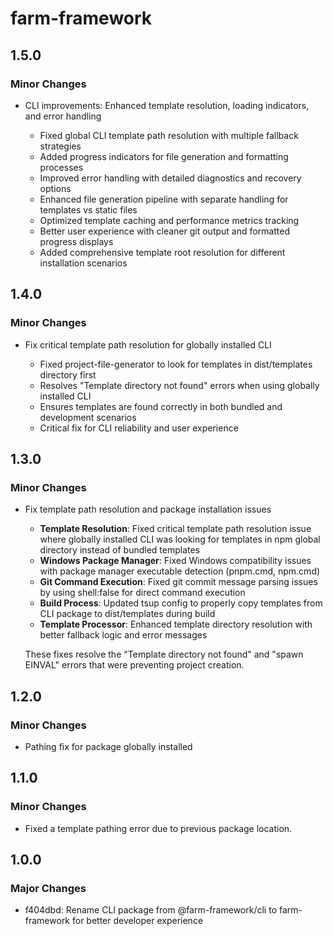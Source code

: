 # farm-framework

## 1.5.0

### Minor Changes

- CLI improvements: Enhanced template resolution, loading indicators, and error handling

  - Fixed global CLI template path resolution with multiple fallback strategies
  - Added progress indicators for file generation and formatting processes
  - Improved error handling with detailed diagnostics and recovery options
  - Enhanced file generation pipeline with separate handling for templates vs static files
  - Optimized template caching and performance metrics tracking
  - Better user experience with cleaner git output and formatted progress displays
  - Added comprehensive template root resolution for different installation scenarios

## 1.4.0

### Minor Changes

- Fix critical template path resolution for globally installed CLI

  - Fixed project-file-generator to look for templates in dist/templates directory first
  - Resolves "Template directory not found" errors when using globally installed CLI
  - Ensures templates are found correctly in both bundled and development scenarios
  - Critical fix for CLI reliability and user experience

## 1.3.0

### Minor Changes

- Fix template path resolution and package installation issues

  - **Template Resolution**: Fixed critical template path resolution issue where globally installed CLI was looking for templates in npm global directory instead of bundled templates
  - **Windows Package Manager**: Fixed Windows compatibility issues with package manager executable detection (pnpm.cmd, npm.cmd)
  - **Git Command Execution**: Fixed git commit message parsing issues by using shell:false for direct command execution
  - **Build Process**: Updated tsup config to properly copy templates from CLI package to dist/templates during build
  - **Template Processor**: Enhanced template directory resolution with better fallback logic and error messages

  These fixes resolve the "Template directory not found" and "spawn EINVAL" errors that were preventing project creation.

## 1.2.0

### Minor Changes

- Pathing fix for package globally installed

## 1.1.0

### Minor Changes

- Fixed a template pathing error due to previous package location.

## 1.0.0

### Major Changes

- f404dbd: Rename CLI package from @farm-framework/cli to farm-framework for better developer experience
